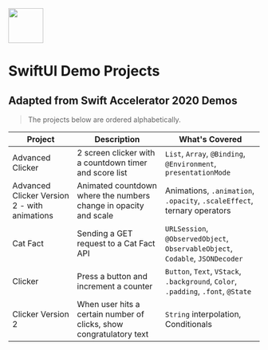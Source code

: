  <img src="https://static.wixstatic.com/media/1234b1_f2c4ba7967134d53805e9007b844e92d~mv2.png/v1/fill/w_385,h_283,al_c,usm_0.66_1.00_0.01/Logo_Margins.png" width="70"> 

# SwiftUI Demo Projects
## Adapted from Swift Accelerator 2020 Demos
> The projects below are ordered alphabetically.

| Project          | Description                                            | What's Covered  |
|------------------|--------------------------------------------------------|-----------------|
| Advanced Clicker | 2 screen clicker with a countdown timer and score list | `List`, `Array`, `@Binding`, `@Environment`, `presentationMode`|
| Advanced Clicker Version 2 - with animations | Animated countdown where the numbers change in opacity and scale | Animations, `.animation`, `.opacity`, `.scaleEffect`, ternary operators | 
| Cat Fact | Sending a GET request to a Cat Fact API | `URLSession`, `@ObservedObject`, `ObservableObject`, `Codable`, `JSONDecoder`| 
| Clicker | Press a button and increment a counter | `Button`, `Text`, `VStack`, `.background`, `Color`, `.padding`, `.font`, `@State`|
| Clicker Version 2 | When user hits a certain number of clicks, show congratulatory text | `String` interpolation, Conditionals|